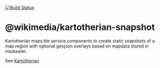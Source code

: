 [![Build Status](https://travis-ci.org/kartotherian/snapshot.svg?branch=master)](https://travis-ci.org/kartotherian/snapshot)

# @wikimedia/kartotherian-snapshot

Kartotherian maps tile service components to create static snapshots of a map region
 with optional geojson overlays based on mapdata stored in mediawiki.

See [Kartotherian](https://github.com/kartotherian/kartotherian)
